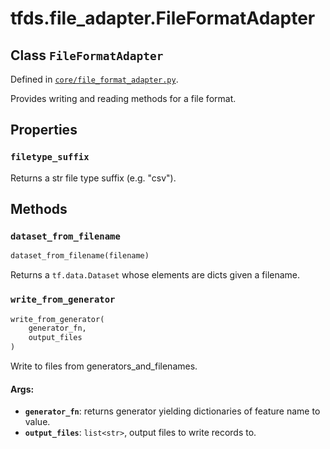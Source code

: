 <div itemscope itemtype="http://developers.google.com/ReferenceObject">
<meta itemprop="name" content="tfds.file_adapter.FileFormatAdapter" />
<meta itemprop="path" content="Stable" />
<meta itemprop="property" content="filetype_suffix"/>
<meta itemprop="property" content="dataset_from_filename"/>
<meta itemprop="property" content="write_from_generator"/>
</div>

# tfds.file_adapter.FileFormatAdapter

## Class `FileFormatAdapter`





Defined in [`core/file_format_adapter.py`](https://github.com/tensorflow/datasets/tree/master/tensorflow_datasets/core/file_format_adapter.py).

Provides writing and reading methods for a file format.

## Properties

<h3 id="filetype_suffix"><code>filetype_suffix</code></h3>

Returns a str file type suffix (e.g. "csv").



## Methods

<h3 id="dataset_from_filename"><code>dataset_from_filename</code></h3>

``` python
dataset_from_filename(filename)
```

Returns a `tf.data.Dataset` whose elements are dicts given a filename.

<h3 id="write_from_generator"><code>write_from_generator</code></h3>

``` python
write_from_generator(
    generator_fn,
    output_files
)
```

Write to files from generators_and_filenames.

#### Args:

* <b>`generator_fn`</b>: returns generator yielding dictionaries of feature name to
    value.
* <b>`output_files`</b>: `list<str>`, output files to write records to.




